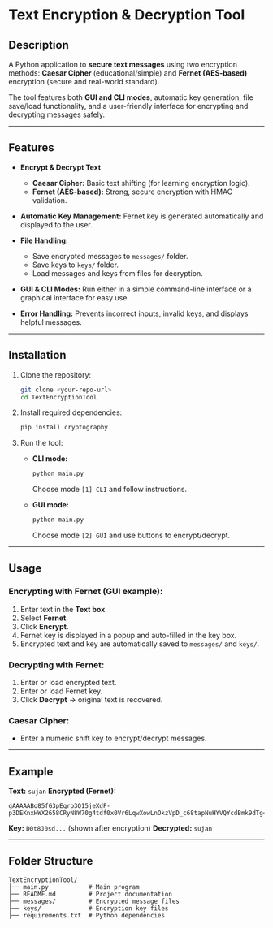

# Text Encryption & Decryption Tool

## **Description**

A Python application to **secure text messages** using two encryption methods: **Caesar Cipher** (educational/simple) and **Fernet (AES-based)** encryption (secure and real-world standard).

The tool features both **GUI and CLI modes**, automatic key generation, file save/load functionality, and a user-friendly interface for encrypting and decrypting messages safely.

---

## **Features**

* **Encrypt & Decrypt Text**

  * **Caesar Cipher:** Basic text shifting (for learning encryption logic).
  * **Fernet (AES-based):** Strong, secure encryption with HMAC validation.
* **Automatic Key Management:** Fernet key is generated automatically and displayed to the user.
* **File Handling:**

  * Save encrypted messages to `messages/` folder.
  * Save keys to `keys/` folder.
  * Load messages and keys from files for decryption.
* **GUI & CLI Modes:** Run either in a simple command-line interface or a graphical interface for easy use.
* **Error Handling:** Prevents incorrect inputs, invalid keys, and displays helpful messages.

---

## **Installation**

1. Clone the repository:

   ```bash
   git clone <your-repo-url>
   cd TextEncryptionTool
   ```
2. Install required dependencies:

   ```bash
   pip install cryptography
   ```
3. Run the tool:

   * **CLI mode:**

     ```bash
     python main.py
     ```

     Choose mode `[1] CLI` and follow instructions.
   * **GUI mode:**

     ```bash
     python main.py
     ```

     Choose mode `[2] GUI` and use buttons to encrypt/decrypt.

---

## **Usage**

### **Encrypting with Fernet (GUI example):**

1. Enter text in the **Text box**.
2. Select **Fernet**.
3. Click **Encrypt**.
4. Fernet key is displayed in a popup and auto-filled in the key box.
5. Encrypted text and key are automatically saved to `messages/` and `keys/`.

### **Decrypting with Fernet:**

1. Enter or load encrypted text.
2. Enter or load Fernet key.
3. Click **Decrypt** → original text is recovered.

### **Caesar Cipher:**

* Enter a numeric shift key to encrypt/decrypt messages.

---

## **Example**

**Text:** `sujan`
**Encrypted (Fernet):**

```
gAAAAABo85fG3pEgro3Q15jeXdF-p3DEKnxHWX2658CRyN8W70g4tdf0x0Vr6LqwXowLnOkzVpD_c68tapNuHYVQYcdBmk9dTg==
```

**Key:** `D0t8J0sd...` (shown after encryption)
**Decrypted:** `sujan`

---

## **Folder Structure**

```
TextEncryptionTool/
├── main.py           # Main program
├── README.md         # Project documentation
├── messages/         # Encrypted message files
├── keys/             # Encryption key files
├── requirements.txt  # Python dependencies
```


